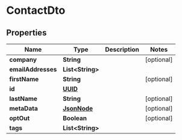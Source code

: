 

# ContactDto

## Properties

Name | Type | Description | Notes
------------ | ------------- | ------------- | -------------
**company** | **String** |  |  [optional]
**emailAddresses** | **List&lt;String&gt;** |  | 
**firstName** | **String** |  |  [optional]
**id** | [**UUID**](UUID.md) |  | 
**lastName** | **String** |  |  [optional]
**metaData** | [**JsonNode**](JsonNode.md) |  |  [optional]
**optOut** | **Boolean** |  |  [optional]
**tags** | **List&lt;String&gt;** |  | 



